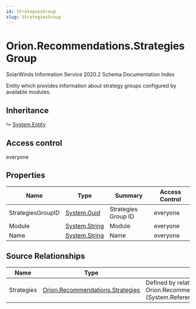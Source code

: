 ```yaml
---
id: StrategiesGroup
slug: StrategiesGroup
---
```


# Orion.Recommendations.StrategiesGroup

SolarWinds Information Service 2020.2 Schema Documentation Index

Entity which provides information about strategy groups configured by available modules.

## Inheritance

↳ [System.Entity](./../System/Entity)

## Access control

everyone

## Properties

| Name | Type | Summary | Access Control |
| ------ | ------ | ------ | ------ |
| StrategiesGroupID | [System.Guid](https://docs.microsoft.com/en-us/dotnet/api/system.guid) | Strategies Group ID | everyone |
| Module | [System.String](https://docs.microsoft.com/en-us/dotnet/api/system.string) | Module | everyone |
| Name | [System.String](https://docs.microsoft.com/en-us/dotnet/api/system.string) | Name | everyone |

## Source Relationships

| Name | Type | Notes |
| ------ | ------ | ------ |
| Strategies | [Orion.Recommendations.Strategies](./../Orion.Recommendations/Strategies) | Defined by relationship Orion.Recommendations.StrategiesGroupsToStrategies (System.Reference) |

